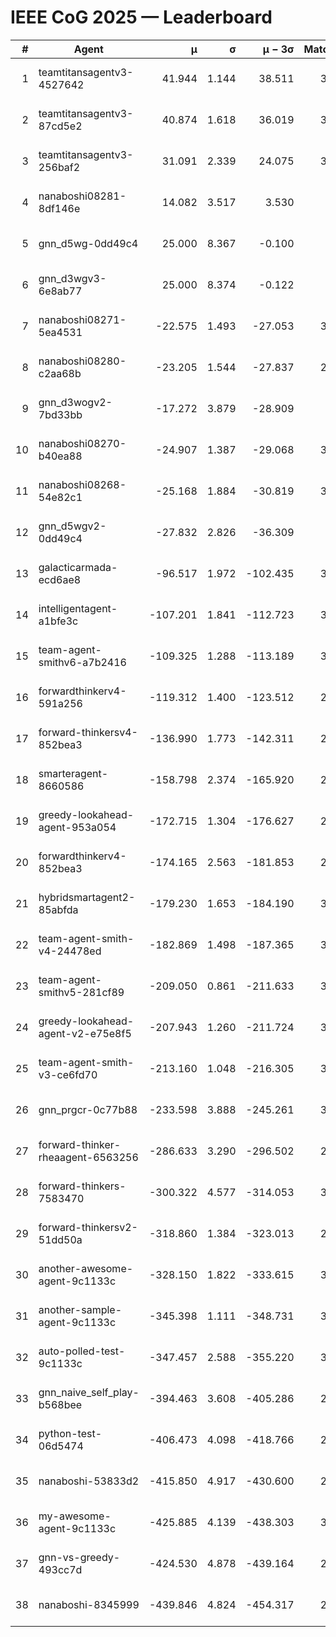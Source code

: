 # IEEE CoG 2025 — Leaderboard

| # | Agent | μ | σ | μ − 3σ | Matches | Updated |
|---:|---|---:|---:|---:|---:|---|
| 1 | teamtitansagentv3-4527642 | 41.944 | 1.144 | 38.511 | 3320 | 2025-08-29 10:59 |
| 2 | teamtitansagentv3-87cd5e2 | 40.874 | 1.618 | 36.019 | 3180 | 2025-08-29 10:59 |
| 3 | teamtitansagentv3-256baf2 | 31.091 | 2.339 | 24.075 | 3280 | 2025-08-29 10:59 |
| 4 | nanaboshi08281-8df146e | 14.082 | 3.517 | 3.530 | 70 | 2025-08-29 10:59 |
| 5 | gnn_d5wg-0dd49c4 | 25.000 | 8.367 | -0.100 | 80 | 2025-08-29 10:59 |
| 6 | gnn_d3wgv3-6e8ab77 | 25.000 | 8.374 | -0.122 | 98 | 2025-08-29 10:59 |
| 7 | nanaboshi08271-5ea4531 | -22.575 | 1.493 | -27.053 | 3660 | 2025-08-29 10:59 |
| 8 | nanaboshi08280-c2aa68b | -23.205 | 1.544 | -27.837 | 2940 | 2025-08-29 10:59 |
| 9 | gnn_d3wogv2-7bd33bb | -17.272 | 3.879 | -28.909 | 108 | 2025-08-29 10:59 |
| 10 | nanaboshi08270-b40ea88 | -24.907 | 1.387 | -29.068 | 3500 | 2025-08-29 10:59 |
| 11 | nanaboshi08268-54e82c1 | -25.168 | 1.884 | -30.819 | 3300 | 2025-08-29 10:59 |
| 12 | gnn_d5wgv2-0dd49c4 | -27.832 | 2.826 | -36.309 | 100 | 2025-08-29 10:59 |
| 13 | galacticarmada-ecd6ae8 | -96.517 | 1.972 | -102.435 | 3280 | 2025-08-29 10:59 |
| 14 | intelligentagent-a1bfe3c | -107.201 | 1.841 | -112.723 | 3154 | 2025-08-29 10:59 |
| 15 | team-agent-smithv6-a7b2416 | -109.325 | 1.288 | -113.189 | 3560 | 2025-08-29 10:59 |
| 16 | forwardthinkerv4-591a256 | -119.312 | 1.400 | -123.512 | 2905 | 2025-08-29 10:59 |
| 17 | forward-thinkersv4-852bea3 | -136.990 | 1.773 | -142.311 | 2583 | 2025-08-29 10:59 |
| 18 | smarteragent-8660586 | -158.798 | 2.374 | -165.920 | 2689 | 2025-08-29 10:59 |
| 19 | greedy-lookahead-agent-953a054 | -172.715 | 1.304 | -176.627 | 2954 | 2025-08-29 10:59 |
| 20 | forwardthinkerv4-852bea3 | -174.165 | 2.563 | -181.853 | 2448 | 2025-08-29 10:59 |
| 21 | hybridsmartagent2-85abfda | -179.230 | 1.653 | -184.190 | 3019 | 2025-08-29 10:59 |
| 22 | team-agent-smith-v4-24478ed | -182.869 | 1.498 | -187.365 | 3118 | 2025-08-29 10:59 |
| 23 | team-agent-smithv5-281cf89 | -209.050 | 0.861 | -211.633 | 3300 | 2025-08-29 10:59 |
| 24 | greedy-lookahead-agent-v2-e75e8f5 | -207.943 | 1.260 | -211.724 | 3066 | 2025-08-29 10:59 |
| 25 | team-agent-smith-v3-ce6fd70 | -213.160 | 1.048 | -216.305 | 3698 | 2025-08-29 10:59 |
| 26 | gnn_prgcr-0c77b88 | -233.598 | 3.888 | -245.261 | 3070 | 2025-08-29 10:59 |
| 27 | forward-thinker-rheaagent-6563256 | -286.633 | 3.290 | -296.502 | 2922 | 2025-08-29 10:59 |
| 28 | forward-thinkers-7583470 | -300.322 | 4.577 | -314.053 | 3260 | 2025-08-29 10:59 |
| 29 | forward-thinkersv2-51dd50a | -318.860 | 1.384 | -323.013 | 2982 | 2025-08-29 10:59 |
| 30 | another-awesome-agent-9c1133c | -328.150 | 1.822 | -333.615 | 3060 | 2025-08-29 10:59 |
| 31 | another-sample-agent-9c1133c | -345.398 | 1.111 | -348.731 | 3420 | 2025-08-29 10:59 |
| 32 | auto-polled-test-9c1133c | -347.457 | 2.588 | -355.220 | 3400 | 2025-08-29 10:59 |
| 33 | gnn_naive_self_play-b568bee | -394.463 | 3.608 | -405.286 | 2700 | 2025-08-29 10:59 |
| 34 | python-test-06d5474 | -406.473 | 4.098 | -418.766 | 2990 | 2025-08-29 10:59 |
| 35 | nanaboshi-53833d2 | -415.850 | 4.917 | -430.600 | 2540 | 2025-08-29 10:59 |
| 36 | my-awesome-agent-9c1133c | -425.885 | 4.139 | -438.303 | 3540 | 2025-08-29 10:59 |
| 37 | gnn-vs-greedy-493cc7d | -424.530 | 4.878 | -439.164 | 2360 | 2025-08-29 10:59 |
| 38 | nanaboshi-8345999 | -439.846 | 4.824 | -454.317 | 2680 | 2025-08-29 10:59 |
